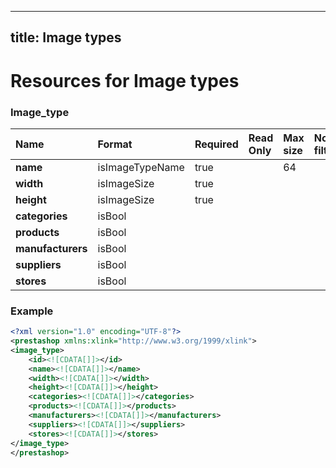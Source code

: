 
---
title: Image types
---

# Resources for Image types


### Image_type

|       Name        |     Format      | Required | Read Only | Max size | Not filterable | Description |
| :---------------- | :-------------- | :------- | :-------- | :------- | :------------- | :---------- |
| **name**          | isImageTypeName | true     |           | 64       |                |             |
| **width**         | isImageSize     | true     |           |          |                |             |
| **height**        | isImageSize     | true     |           |          |                |             |
| **categories**    | isBool          |          |           |          |                |             |
| **products**      | isBool          |          |           |          |                |             |
| **manufacturers** | isBool          |          |           |          |                |             |
| **suppliers**     | isBool          |          |           |          |                |             |
| **stores**        | isBool          |          |           |          |                |             |


### Example

```xml
<?xml version="1.0" encoding="UTF-8"?>
<prestashop xmlns:xlink="http://www.w3.org/1999/xlink">
<image_type>
	<id><![CDATA[]]></id>
	<name><![CDATA[]]></name>
	<width><![CDATA[]]></width>
	<height><![CDATA[]]></height>
	<categories><![CDATA[]]></categories>
	<products><![CDATA[]]></products>
	<manufacturers><![CDATA[]]></manufacturers>
	<suppliers><![CDATA[]]></suppliers>
	<stores><![CDATA[]]></stores>
</image_type>
</prestashop>

```

